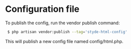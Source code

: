 # Configuration file
To publish the config, run the vendor publish command:
```bash
 $ php artisan vendor:publish --tag='styde-html-config'
```
This will publish a new config file named config/html.php.

